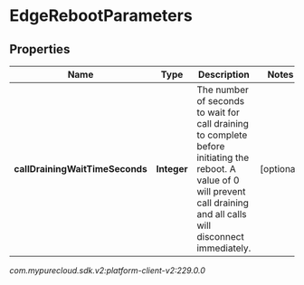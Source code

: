 # EdgeRebootParameters


## Properties

| Name | Type | Description | Notes |
| ------------ | ------------- | ------------- | ------------- |
| **callDrainingWaitTimeSeconds** | **Integer** | The number of seconds to wait for call draining to complete before initiating the reboot. A value of 0 will prevent call draining and all calls will disconnect immediately. |  [optional] |




_com.mypurecloud.sdk.v2:platform-client-v2:229.0.0_
